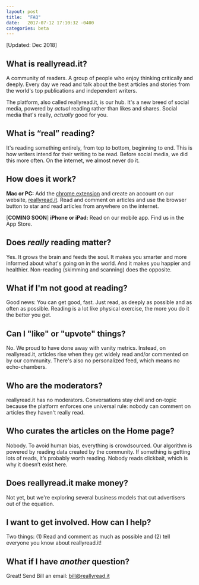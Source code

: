 ```yaml
---
layout: post
title:  "FAQ"
date:   2017-07-12 17:10:32 -0400
categories: beta
---
```

[Updated: Dec 2018]

## **What is reallyread.it?**
A community of readers. A group of people who enjoy thinking critically and deeply. Every day we read and talk about the best articles and stories from the world's top publications and independent writers. 

The platform, also called reallyread.it, is our hub. It's a new breed of social media, powered by *actual* reading rather than likes and shares. Social media that's really, *actually* good for you. 

## **What is “real” reading?** 
It's reading something entirely, from top to bottom, beginning to end. This is how writers intend for their writing to be read. Before social media, we did this more often. On the internet, we almost never do it.

## **How does it work?**
**Mac or PC:** Add the [chrome extension](https://chrome.google.com/webstore/detail/reallyreadit/mkeiglkfdfamdjehidenkklibndmljfi) and create an account on our website, [reallyread.it](https://reallyread.it/). Read and comment on articles and use the browser button to star and read articles from anywhere on the internet.

[**COMING SOON**] **iPhone or iPad:**  Read on our mobile app. Find us in the App Store.  

## **Does *really* reading matter?** 
Yes. It grows the brain and feeds the soul. It makes you smarter and more informed about what's going on in the world. And it makes you happier and healthier. Non-reading (skimming and scanning) does the opposite.

## **What if I'm not good at reading?**
Good news: You can get good, fast. Just read, as deeply as possible and as often as possible. Reading is a lot like physical exercise, the more you do it the better you get.  

## **Can I "like" or "upvote" things?**
No. We proud to have done away with vanity metrics. Instead, on reallyread.it, articles rise when they get widely read and/or commented on by our community. There's also no personalized feed, which means no echo-chambers.

## **Who are the moderators?**  
reallyread.it has no moderators. Conversations stay civil and on-topic because the platform enforces one universal rule: nobody can comment on articles they haven't really read. 

## **Who curates the articles on the Home page?**
Nobody. To avoid human bias, everything is crowdsourced. Our algorithm is powered by reading data created by the community. If something is getting lots of reads, it’s probably worth reading. Nobody reads clickbait, which is why it doesn’t exist here. 

## **Does reallyread.it make money?** 
Not yet, but we're exploring several business models that cut advertisers out of the equation.

## **I want to get involved. How can I help?** 
Two things: (1) Read and comment as much as possible and (2) tell everyone you know about reallyread.it!

## **What if I have *another* question?**

Great! Send Bill an email: bill@reallyread.it 